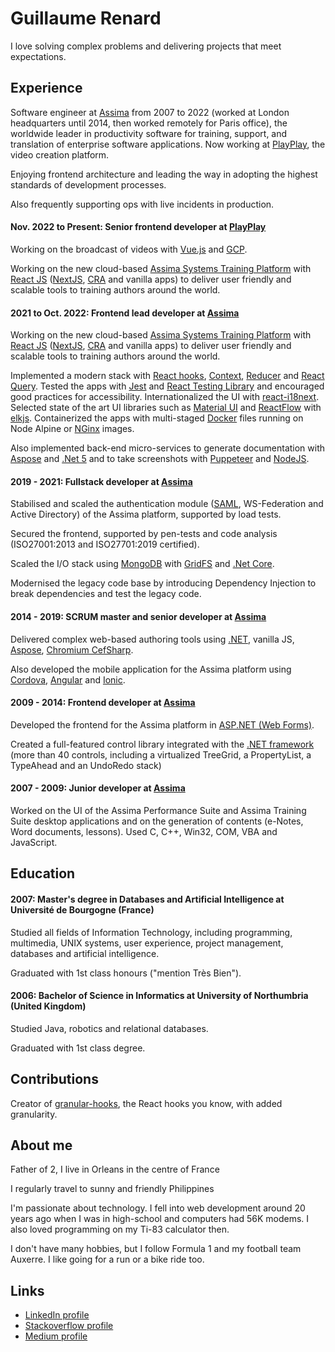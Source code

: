 # Guillaume Renard

I love solving complex problems and delivering projects that meet expectations.

## Experience

Software engineer at [Assima](https://www.assima.net) from 2007 to 2022 (worked at London headquarters until 2014, then worked remotely for Paris office),
the worldwide leader in productivity software for training, support, and translation of enterprise software applications. Now working at [PlayPlay](https://www.playplay.com), the
video creation platform.

Enjoying frontend architecture and leading the way in adopting the highest standards of development processes.

Also frequently supporting ops with live incidents in production.

#### Nov. 2022 to Present: Senior frontend developer at [PlayPlay](https://www.playplay.com)

Working on the broadcast of videos with [Vue.js](https://vuejs.org/) and [GCP](https://cloud.google.com/gcp).

Working on the new cloud-based [Assima Systems Training Platform](https://assimasolutions.com/systems-training-platform/) with [React JS](https://reactjs.org/)
([NextJS](https://nextjs.org/), [CRA](https://create-react-app.dev/) and vanilla apps) to deliver user friendly and scalable tools to training authors around the world.

#### 2021 to Oct. 2022: Frontend lead developer at [Assima](https://www.assima.net)

Working on the new cloud-based [Assima Systems Training Platform](https://assimasolutions.com/systems-training-platform/) with [React JS](https://reactjs.org/)
([NextJS](https://nextjs.org/), [CRA](https://create-react-app.dev/) and vanilla apps) to deliver user friendly and scalable tools to training authors around the world.

Implemented a modern stack with [React hooks](https://reactjs.org/docs/hooks-intro.html), [Context](https://reactjs.org/docs/context.html), [Reducer](https://reactjs.org/docs/hooks-reference.html#usereducer) and [React Query](https://react-query.tanstack.com/). Tested the apps with [Jest](https://jestjs.io/) and [React Testing Library](https://testing-library.com/) and encouraged good practices for accessibility. Internationalized the UI with [react-i18next](https://react.i18next.com/).
Selected state of the art UI libraries such as [Material UI](https://mui.com/) and [ReactFlow](https://reactflow.dev/) with [elkjs](https://github.com/kieler/elkjs).
Containerized the apps with multi-staged [Docker](https://www.docker.com/) files running on Node Alpine or [NGinx](https://www.nginx.com/) images.

Also implemented back-end micro-services to generate documentation with [Aspose](https://products.aspose.com/words/) and [.Net 5](https://dotnet.microsoft.com/)
and to take screenshots with [Puppeteer](https://developers.google.com/web/tools/puppeteer/) and [NodeJS](https://nodejs.org/).

#### 2019 - 2021: Fullstack developer at [Assima](https://www.assima.net)

Stabilised and scaled the authentication module ([SAML](https://en.wikipedia.org/wiki/Security_Assertion_Markup_Language), WS-Federation and Active Directory)
of the Assima platform, supported by load tests.

Secured the frontend, supported by pen-tests and code analysis (ISO27001:2013 and ISO27701:2019 certified).

Scaled the I/O stack using [MongoDB](https://www.mongodb.com/) with [GridFS](https://docs.mongodb.com/manual/core/gridfs/) and [.Net Core](https://dotnet.microsoft.com/).

Modernised the legacy code base by introducing Dependency Injection to break dependencies and test the legacy code.

#### 2014 - 2019: SCRUM master and senior developer at [Assima](https://www.assima.net)

Delivered complex web-based authoring tools using [.NET](https://dotnet.microsoft.com/), vanilla JS, [Aspose](https://products.aspose.com/words/), [Chromium CefSharp](https://github.com/cefsharp/CefSharp/).

Also developed the mobile application for the Assima platform using [Cordova](https://cordova.apache.org/), [Angular](https://angular.io/) and [Ionic](https://ionicframework.com/).

#### 2009 - 2014: Frontend developer at [Assima](https://www.assima.net)

Developed the frontend for the Assima platform in [ASP.NET (Web Forms)](https://docs.microsoft.com/en-us/aspnet/web-forms/).

Created a full-featured control library integrated with the [.NET framework](https://dotnet.microsoft.com/) (more than 40 controls, including a virtualized TreeGrid, a PropertyList, a TypeAhead and an UndoRedo stack)

#### 2007 - 2009: Junior developer at [Assima](https://www.assima.net)

Worked on the UI of the Assima Performance Suite and Assima Training Suite desktop applications
and on the generation of contents (e-Notes, Word documents, lessons). Used C, C++, Win32, COM, VBA and JavaScript.

## Education

#### 2007: Master's degree in Databases and Artificial Intelligence at Université de Bourgogne (France)

Studied all fields of Information Technology, including programming, multimedia, UNIX systems, user experience, project management, databases and artificial intelligence.

Graduated with 1st class honours ("mention Très Bien").

#### 2006: Bachelor of Science in Informatics at University of Northumbria (United Kingdom)

Studied Java, robotics and relational databases.

Graduated with 1st class degree.

## Contributions

Creator of [granular-hooks](https://github.com/gfox1984/granular-hooks), the React hooks you know, with added granularity.

## About me

Father of 2, I live in Orleans in the centre of France

I regularly travel to sunny and friendly Philippines

I'm passionate about technology. I fell into web development around 20 years ago when I was in high-school and computers had 56K modems. I also loved programming on my Ti-83 calculator then.

I don't have many hobbies, but I follow Formula 1 and my football team Auxerre. I like going for a run or a bike ride too.

## Links

- [LinkedIn profile](https://linkedin.com/in/gfox1984)
- [Stackoverflow profile](https://stackoverflow.com/users/1010492/gyum-fox)
- [Medium profile](https://medium.com/@gfox1984)
